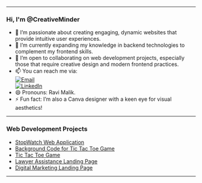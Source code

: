 
---

### Hi, I'm @CreativeMinder

- 👀 I’m passionate about creating engaging, dynamic websites that provide intuitive user experiences.
- 🌱 I’m currently expanding my knowledge in backend technologies to complement my frontend skills.
- 💬 I’m open to collaborating on web development projects, especially those that require creative design and modern frontend practices.
- 📫 You can reach me via:  
   [![Email](https://img.shields.io/badge/Email-raviaiqbal20%40gmail.com-red)](mailto:raviaiqbal20@gmail.com)  
   [![LinkedIn](https://img.shields.io/badge/LinkedIn-Connect-blue)](https://www.linkedin.com/in/ravia-iqbal-266992283)
- 😄 Pronouns: Ravi Malik. 
- ⚡ Fun fact: I’m also a Canva designer with a keen eye for visual aesthetics!

---

### Web Development Projects

- [StopWatch Web Application](https://creativeminder.github.io/WebDevelopment/StopWatch%20Web%20Application/Stopwatch.html)
- [Background Code for Tic Tac Toe Game](https://creativeminder.github.io/WebDevelopment/Tic%20Tac%20Toe%20Game/background.html)
- [Tic Tac Toe Game](https://creativeminder.github.io/WebDevelopment/Tic%20Tac%20Toe%20Game/index.html)
- [Lawyer Assistance Landing Page](https://creativeminder.github.io/WebDevelopment/landing%20page/index.html)
- [Digital Marketing Landing Page](https://creativeminder.github.io/WebDevelopment/Digital%20Marketing%20landing%20page/index.html)

---
